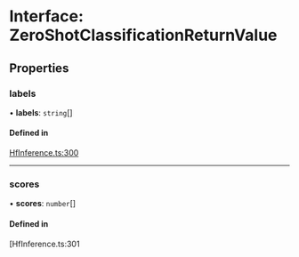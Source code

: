 # Interface: ZeroShotClassificationReturnValue

## Properties

### labels

• **labels**: `string`[]

#### Defined in

[HfInference.ts:300](https://github.com/huggingface/huggingface.js/blob/main/packages/inference/src/HfInference.ts#L300)

___

### scores

• **scores**: `number`[]

#### Defined in

[HfInference.ts:301